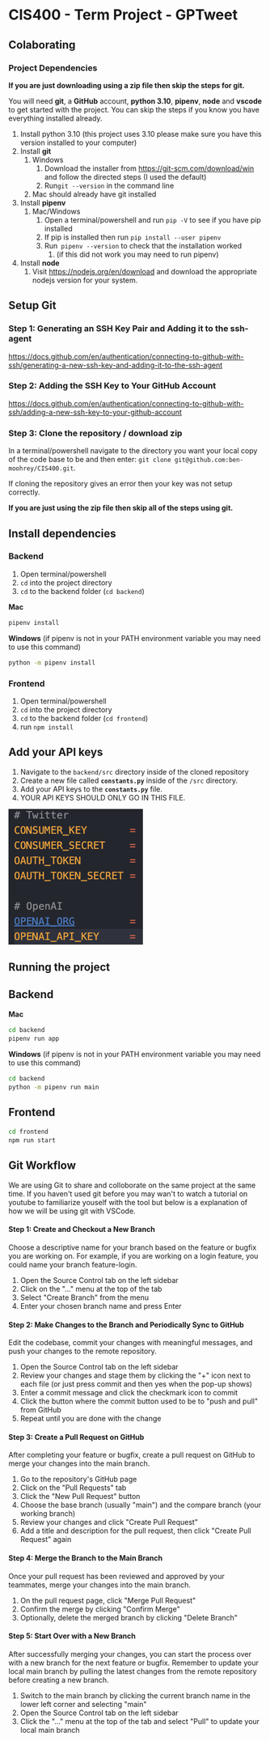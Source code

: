 # CIS400 - Term Project - GPTweet


## Colaborating

### Project Dependencies
**If you are just downloading using a zip file then skip the steps for git.**

You will need **git**, a **GitHub** account, **python 3.10**, **pipenv**, **node** and **vscode** to get started with the project. You can skip the steps if you know you have everything installed already.

1. Install python 3.10 (this project uses 3.10 please make sure you have this version installed to your computer)
2. Install **git**
   1. Windows
      1. Download the installer from https://git-scm.com/download/win and follow the directed steps (I used the default)
      2. Run`git --version` in the command line
   2. Mac should already have git installed
3. Install **pipenv**
   1. Mac/Windows
      1. Open a terminal/powershell and run `pip -V` to see if you have pip installed
      2. If pip is installed then run `pip install --user pipenv`
      3. Run` pipenv --version` to check that the installation worked
         1. (if this did not work you may need to run pipenv)
4. Install **node**
   1. Visit https://nodejs.org/en/download and download the appropriate nodejs version for your system.

## Setup Git

### Step 1: Generating an SSH Key Pair and Adding it to the ssh-agent
https://docs.github.com/en/authentication/connecting-to-github-with-ssh/generating-a-new-ssh-key-and-adding-it-to-the-ssh-agent


### Step 2: Adding the SSH Key to Your GitHub Account
https://docs.github.com/en/authentication/connecting-to-github-with-ssh/adding-a-new-ssh-key-to-your-github-account

### Step 3: Clone the repository / download zip
In a terminal/powershell navigate to the directory you want your local copy of the code base to be and then enter: `git clone git@github.com:ben-moohrey/CIS400.git`.

If cloning the repository gives an error then your key was not setup correctly.

**If you are just using the zip file then skip all of the steps using git.**



## Install dependencies

### Backend
1. Open terminal/powershell 
2. `cd` into the project directory
3. `cd` to the backend folder (`cd backend`)

**Mac**
```bash
pipenv install
```

**Windows** (if pipenv is not in your PATH environment variable you may need to use this command)
```bash
python -m pipenv install
```

### Frontend
1. Open terminal/powershell 
2. `cd` into the project directory
3. `cd` to the backend folder (`cd frontend`)
4. run `npm install`

## Add your API keys
1. Navigate to the `backend/src` directory inside of the cloned repository
2. Create a new file called **`constants.py`** inside of the `/src` directory.
3. Add your API keys to the **`constants.py`** file.
4. YOUR API KEYS SHOULD ONLY GO IN THIS FILE.


![constants.py](/images/CONSTANTS.png)

## Running the project

## Backend

**Mac**
```bash
cd backend
pipenv run app
```
**Windows** (if pipenv is not in your PATH environment variable you may need to use this command)
```bash
cd backend
python -m pipenv run main
```
## Frontend
```bash
cd frontend
npm run start
```


## Git Workflow
We are using Git to share and colloborate on the same project at the same time. If you haven't used git before you may wan't to watch a tutorial on youtube to familiarize youself with the tool but below is a explanation of how we will be using git with VSCode.

#### Step 1: Create and Checkout a New Branch

Choose a descriptive name for your branch based on the feature or bugfix you are working on. For example, if you are working on a login feature, you could name your branch feature-login.

1. Open the Source Control tab on the left sidebar
2. Click on the "..." menu at the top of the tab
3. Select "Create Branch" from the menu
4. Enter your chosen branch name and press Enter
   
#### Step 2: Make Changes to the Branch and Periodically Sync to GitHub

Edit the codebase, commit your changes with meaningful messages, and push your changes to the remote repository.

1. Open the Source Control tab on the left sidebar
2. Review your changes and stage them by clicking the "+" icon next to each file (or just press commit and then yes when the pop-up shows)
3. Enter a commit message and click the checkmark icon to commit
4. Click the button where the commit button used to be to "push and pull" from GitHub 
5. Repeat until you are done with the change

#### Step 3: Create a Pull Request on GitHub

After completing your feature or bugfix, create a pull request on GitHub to merge your changes into the main branch.

1. Go to the repository's GitHub page
2. Click on the "Pull Requests" tab
3. Click the "New Pull Request" button
4. Choose the base branch (usually "main") and the compare branch (your working branch)
5. Review your changes and click "Create Pull Request"
6. Add a title and description for the pull request, then click "Create Pull Request" again

#### Step 4: Merge the Branch to the Main Branch

Once your pull request has been reviewed and approved by your teammates, merge your changes into the main branch.

1. On the pull request page, click "Merge Pull Request"
2. Confirm the merge by clicking "Confirm Merge"
3. Optionally, delete the merged branch by clicking "Delete Branch"

#### Step 5: Start Over with a New Branch

After successfully merging your changes, you can start the process over with a new branch for the next feature or bugfix. Remember to update your local main branch by pulling the latest changes from the remote repository before creating a new branch.

1. Switch to the main branch by clicking the current branch name in the lower left corner and selecting "main"
2. Open the Source Control tab on the left sidebar
3. Click the "..." menu at the top of the tab and select "Pull" to update your local main branch

